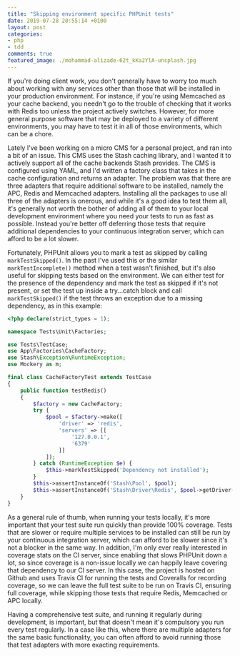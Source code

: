 ```yaml
---
title: "Skipping environment specific PHPUnit tests"
date: 2019-07-28 20:55:14 +0100
layout: post
categories:
- php
- tdd
comments: true
featured_image: ./mohammad-alizade-62t_kKa2YlA-unsplash.jpg
---
```


If you're doing client work, you don't generally have to worry too much about working with any services other than those that will be installed in your production environment. For instance, if you're using Memcached as your cache backend, you needn't go to the trouble of checking that it works with Redis too unless the project actively switches. However, for more general purpose software that may be deployed to a variety of different environments, you may have to test it in all of those environments, which can be a chore.

Lately I've been working on a micro CMS for a personal project, and ran into a bit of an issue. This CMS uses the Stash caching library, and I wanted it to actively support all of the cache backends Stash provides. The CMS is configured using YAML, and I'd written a factory class that takes in the cache configuration and returns an adapter. The problem was that there are three adapters that require additional software to be installed, namely the APC, Redis and Memcached adapters. Installing all the packages to use all three of the adapters is onerous, and while it's a good idea to test them all, it's generally not worth the bother of adding all of them to your local development environment where you need your tests to run as fast as possible. Instead you're better off deferring those tests that require additional dependencies to your continuous integration server, which can afford to be a lot slower.

Fortunately, PHPUnit allows you to mark a test as skipped by calling `markTestSkipped()`. In the past I've used this or the similar `markTestIncomplete()` method when a test wasn't finished, but it's also useful for skipping tests based on the environment. We can either test for the presence of the dependency and mark the test as skipped if it's not present, or set the test up inside a try...catch block and call `markTestSkipped()` if the test throws an exception due to a missing dependency, as in this example:

```php
<?php declare(strict_types = 1);

namespace Tests\Unit\Factories;

use Tests\TestCase;
use App\Factories\CacheFactory;
use Stash\Exception\RuntimeException;
use Mockery as m;

final class CacheFactoryTest extends TestCase
{
    public function testRedis()
    {
        $factory = new CacheFactory;
        try {
            $pool = $factory->make([
                'driver' => 'redis',
                'servers' => [[
                    '127.0.0.1',
                    '6379'
                ]]
            ]);
        } catch (RuntimeException $e) {
            $this->markTestSkipped('Dependency not installed');
        }
        $this->assertInstanceOf('Stash\Pool', $pool);
        $this->assertInstanceOf('Stash\Driver\Redis', $pool->getDriver());
    }
}
```

As a general rule of thumb, when running your tests locally, it's more important that your test suite run quickly than provide 100% coverage. Tests that are slower or require multiple services to be installed can still be run by your continuous integration server, which can afford to be slower since it's not a blocker in the same way. In addition, I'm only ever really interested in coverage stats on the CI server, since enabling that slows PHPUnit down a lot, so since coverage is a non-issue locally we can happily leave covering that dependency to our CI server. In this case, the project is hosted on Github and uses Travis CI for running the tests and Coveralls for recording coverage, so we can leave the full test suite to be run on Travis CI, ensuring full coverage, while skipping those tests that require Redis, Memcached or APC locally.

Having a comprehensive test suite, and running it regularly during development, is important, but that doesn't mean it's compulsory you run every test regularly. In a case like this, where there are multiple adapters for the same basic functionality, you can often afford to avoid running those that test adapters with more exacting requirements.

